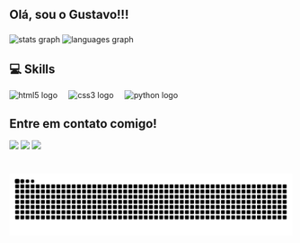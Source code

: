 ## Olá, sou o Gustavo!!!


###

<div align="left">
  <img src="https://github-readme-stats.vercel.app/api?username=gustavoarruda1&hide_title=false&hide_rank=false&show_icons=true&include_all_commits=true&count_private=true&disable_animations=false&theme=holi&locale=en&hide_border=false" height="150" alt="stats graph"  />
  <img src="https://github-readme-stats.vercel.app/api/top-langs?username=gustavoarruda1&locale=en&hide_title=false&layout=compact&card_width=320&langs_count=5&theme=holi&hide_border=false" height="150" alt="languages graph"  />
</div>

###


###

## 💻 Skills

<div align="left">
  <img src="https://cdn.jsdelivr.net/gh/devicons/devicon/icons/html5/html5-original.svg" height="30" alt="html5 logo"  />
  <img width="12" />
  <img src="https://cdn.jsdelivr.net/gh/devicons/devicon/icons/css3/css3-original.svg" height="30" alt="css3 logo"  />
  <img width="12" />
  <img src="https://cdn.jsdelivr.net/gh/devicons/devicon/icons/python/python-original.svg" height="30" alt="python logo"  />
  <img width="12" />
</div>

###


## Entre em contato comigo!

<div align="left">
  <a href="https://www.instagram.com/g.arruda1910/" target="_blank"><img src="https://img.shields.io/badge/-Instagram-%23E4405F?style=for-the-badge&logo=instagram&logoColor=white" target="_blank"></a>
  <a href = "mailto:gustavoarr2022@gmail.com"><img src="https://img.shields.io/badge/-Gmail-%23333?style=for-the-badge&logo=gmail&logoColor=white" target="_blank"></a>
  <a href="https://www.linkedin.com/in/gustavo-arruda-416166314/" target="_blank"><img src="https://img.shields.io/badge/-LinkedIn-%230077B5?style=for-the-badge&logo=linkedin&logoColor=white" target="_blank"></a> 
</div>

###

<br clear="both">

<picture align="left">
  <source media="(prefers-color-scheme: dark)" srcset="https://raw.githubusercontent.com/gustavoarruda1/gustavoarruda1/output/github-contribution-grid-snake-dark.svg">
  <source media="(prefers-color-scheme: light)" srcset="https://raw.githubusercontent.com/gustavoarruda1/gustavoarruda1/output/github-contribution-grid-snake-dark.svg">
  <img align="center" alt="github contribution grid snake animation" src="https://raw.githubusercontent.com/gustavoarruda1/gustavoarruda1/output/github-contribution-grid-snake.svg">
</picture>

###
